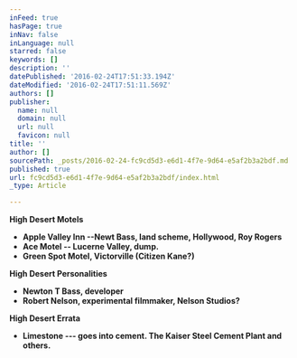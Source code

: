 ```yaml
---
inFeed: true
hasPage: true
inNav: false
inLanguage: null
starred: false
keywords: []
description: ''
datePublished: '2016-02-24T17:51:33.194Z'
dateModified: '2016-02-24T17:51:11.569Z'
authors: []
publisher:
  name: null
  domain: null
  url: null
  favicon: null
title: ''
author: []
sourcePath: _posts/2016-02-24-fc9cd5d3-e6d1-4f7e-9d64-e5af2b3a2bdf.md
published: true
url: fc9cd5d3-e6d1-4f7e-9d64-e5af2b3a2bdf/index.html
_type: Article

---
```

**High Desert Motels**

* **Apple Valley Inn --Newt Bass, land scheme, Hollywood, Roy Rogers**
* **Ace Motel -- Lucerne Valley, dump.**
* **Green Spot Motel, Victorville (Citizen Kane?)**

**High Desert Personalities**

* **Newton T Bass, developer**
* **Robert Nelson, experimental filmmaker, Nelson Studios?**

**High Desert Errata**

* **Limestone --- goes into cement. The Kaiser Steel Cement Plant and others.**